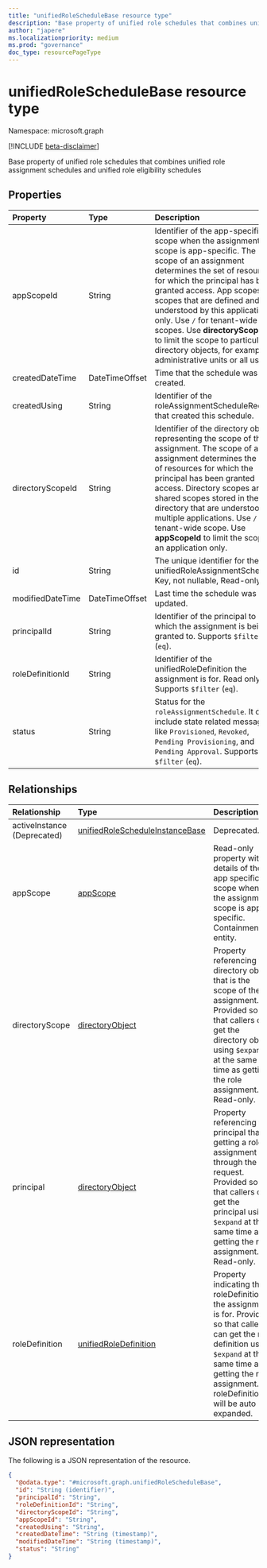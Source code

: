 ```yaml
---
title: "unifiedRoleScheduleBase resource type"
description: "Base property of unified role schedules that combines unified role assignment schedules and unified role eligibility schedules"
author: "japere"
ms.localizationpriority: medium
ms.prod: "governance"
doc_type: resourcePageType
---
```


# unifiedRoleScheduleBase resource type

Namespace: microsoft.graph

[!INCLUDE [beta-disclaimer](../../includes/beta-disclaimer.md)]

Base property of unified role schedules that combines unified role assignment schedules and unified role eligibility schedules

## Properties

| Property         | Type           | Description               |
| :--------------- | :------------- | :------------------------ |
| appScopeId       | String         | Identifier of the app-specific scope when the assignment scope is app-specific. The scope of an assignment determines the set of resources for which the principal has been granted access. App scopes are scopes that are defined and understood by this application only. Use `/` for tenant-wide app scopes. Use **directoryScopeId** to limit the scope to particular directory objects, for example, administrative units or all users. |
| createdDateTime  | DateTimeOffset | Time that the schedule was created. |
| createdUsing     | String         | Identifier of the roleAssignmentScheduleRequest that created this schedule. |
| directoryScopeId | String         | Identifier of the directory object representing the scope of the assignment. The scope of an assignment determines the set of resources for which the principal has been granted access. Directory scopes are shared scopes stored in the directory that are understood by multiple applications. Use `/` for tenant-wide scope. Use **appScopeId** to limit the scope to an application only. |
| id               | String         | The unique identifier for the unifiedRoleAssignmentSchedule. Key, not nullable, Read-only. |
| modifiedDateTime | DateTimeOffset | Last time the schedule was updated. |
| principalId      | String         | Identifier of the principal to which the assignment is being granted to. Supports `$filter` (`eq`). |
| roleDefinitionId | String         | Identifier of the unifiedRoleDefinition the assignment is for. Read only. Supports `$filter` (`eq`). |
| status           | String         | Status for the `roleAssignmentSchedule`. It can include state related messages like `Provisioned`, `Revoked`, `Pending Provisioning`, and `Pending Approval`. Supports `$filter` (`eq`).  |

## Relationships

| Relationship   | Type                                                                               | Description               |
| :------------- | :--------------------------------------------------------------------------------- | :------------------------ |
| activeInstance (Deprecated) | [unifiedRoleScheduleInstanceBase](../resources/unifiedrolescheduleinstancebase.md) | Deprecated. |
| appScope       | [appScope](../resources/appscope.md)                                               | Read-only property with details of the app specific scope when the assignment scope is app specific. Containment entity. |
| directoryScope | [directoryObject](../resources/directoryobject.md)                                 | Property referencing the directory object that is the scope of the assignment. Provided so that callers can get the directory object using `$expand` at the same time as getting the role assignment. Read-only. |
| principal      | [directoryObject](../resources/directoryobject.md)                                 | Property referencing the principal that is getting a role assignment through the request. Provided so that callers can get the principal using `$expand` at the same time as getting the role assignment. Read-only. |
| roleDefinition | [unifiedRoleDefinition](../resources/unifiedroledefinition.md)                     | Property indicating the roleDefinition the assignment is for. Provided so that callers can get the role definition using `$expand` at the same time as getting the role assignment. roleDefinition.Id will be auto expanded. |

## JSON representation

The following is a JSON representation of the resource.

<!-- {
  "blockType": "resource",
  "keyProperty": "id",
  "@odata.type": "microsoft.graph.unifiedRoleScheduleBase",
  "openType": false
}
-->

```json
{
  "@odata.type": "#microsoft.graph.unifiedRoleScheduleBase",
  "id": "String (identifier)",
  "principalId": "String",
  "roleDefinitionId": "String",
  "directoryScopeId": "String",
  "appScopeId": "String",
  "createdUsing": "String",
  "createdDateTime": "String (timestamp)",
  "modifiedDateTime": "String (timestamp)",
  "status": "String"
}
```
